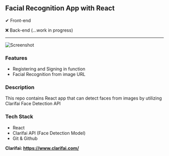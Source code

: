 ## Facial Recognition App with React

✔ Front-end

❌ Back-end (...work in progress)


------
![Screenshot](https://media3.giphy.com/media/lly8nGVYgYPSTZwNMx/giphy.gif)

### **Features**

- Registering and Signing in function
- Facial Recognition from image URL

### **Description**

This repo contains React app that can detect faces from images by utilizing Clarifai Face Detection API

### **Tech Stack**

- React
- Clarifai API (Face Detection Model)
- Git & Github


**Clarifai: https://www.clarifai.com/**
